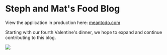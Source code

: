 Steph and Mat's Food Blog
====================

View the application in production here: [meantodo.com](heroku-link.com)

Starting with our fourth Valentine's dinner, we hope to expand and continue contributing to this blog.

![](http://www.jpg-image-goes-here)